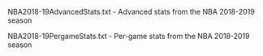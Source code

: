 NBA2018-19AdvancedStats.txt - Advanced stats from the NBA 2018-2019 season

NBA2018-19PergameStats.txt - Per-game stats from the NBA 2018-2019 season

